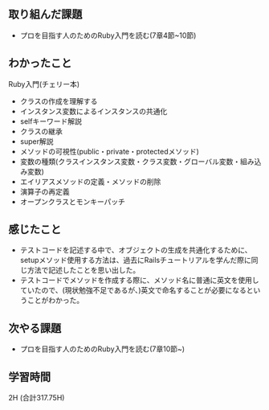 ## 取り組んだ課題
- プロを目指す人のためのRuby入門を読む(7章4節~10節)
  
## わかったこと  
Ruby入門(チェリー本)
- クラスの作成を理解する
- インスタンス変数によるインスタンスの共通化
- selfキーワード解説
- クラスの継承
- super解説
- メソッドの可視性(public・private・protectedメソッド)
- 変数の種類(クラスインスタンス変数・クラス変数・グローバル変数・組み込み変数)
- エイリアスメソッドの定義・メソッドの削除
- 演算子の再定義
- オープンクラスとモンキーパッチ

## 感じたこと
- テストコードを記述する中で、オブジェクトの生成を共通化するために、setupメソッド使用する方法は、過去にRailsチュートリアルを学んだ際に同じ方法で記述したことを思い出した。
- テストコードでメソッドを作成する際に、メソッド名に普通に英文を使用していたので、(現状勉強不足であるが、)英文で命名することが必要になるということがわかった。
## 次やる課題  
- プロを目指す人のためのRuby入門を読む(7章10節~)
  
## 学習時間  
 2H (合計317.75H)
